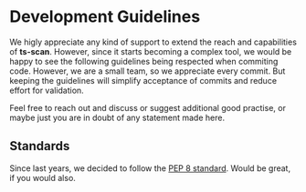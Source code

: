 # Development Guidelines

We higly appreciate any kind of support to extend the reach and capabilities of **ts-scan**. However, since it starts becoming a complex tool, we would be happy to see the following guidelines being respected when commiting code. However, we are a small team, so we appreciate every commit. But keeping the guidelines will simplify acceptance of commits and reduce effort for validation.

Feel free to reach out and discuss or suggest additional good practise, or maybe just you are in doubt of any statement made here.

## Standards

Since last years, we decided to follow the [PEP 8 standard](https://peps.python.org/pep-0008/). Would be great, if you would also.

